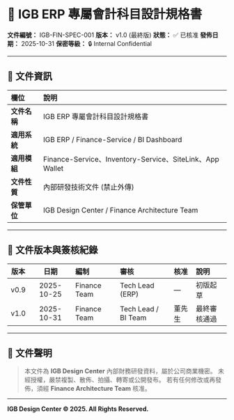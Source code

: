 # 🧾 IGB ERP 專屬會計科目設計規格書

**文件編號：** IGB-FIN-SPEC-001
**版本：** v1.0 (最終版)
**狀態：** ✅ 已核准
**發佈日期：** 2025-10-31
**保密等級：** 🔒 Internal Confidential

---

## 📄 文件資訊

| 欄位       | 說明                                                    |
| :------- | :---------------------------------------------------- |
| **文件名稱** | IGB ERP 專屬會計科目設計規格書                                   |
| **適用系統** | IGB ERP / Finance-Service / BI Dashboard              |
| **適用模組** | Finance-Service、Inventory-Service、SiteLink、App Wallet |
| **文件性質** | 內部研發技術文件 (禁止外傳)                                       |
| **保管單位** | IGB Design Center / Finance Architecture Team         |

---

## 👥 文件版本與簽核紀錄

|  版本  |     日期     | 編制           | 審核                  | 核准  | 說明     |
| :--: | :--------: | :----------- | :------------------ | :-- | :----- |
| v0.9 | 2025-10-25 | Finance Team | Tech Lead (ERP)     | —   | 初版起草   |
| v1.0 | 2025-10-31 | Finance Team | Tech Lead / BI Team | 董先生 | 最終審核通過 |

---

## 🏢 文件聲明

> 本文件為 **IGB Design Center** 內部財務研發資料，屬於公司商業機密。
> 未經授權，嚴禁複製、散佈、拍攝、轉寄或公開發布。
> 若有任何修改或再發佈，須經 **Finance Architecture Team** 核准。

---

**IGB Design Center © 2025. All Rights Reserved.**
